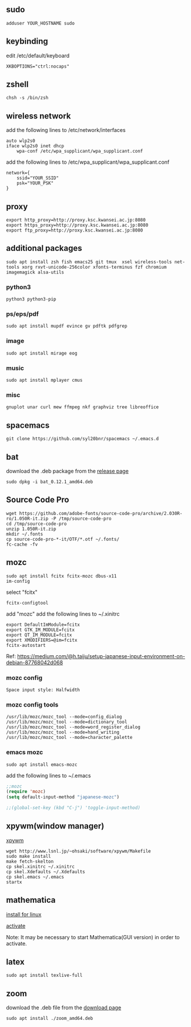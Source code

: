 ## sudo
```shell
adduser YOUR_HOSTNAME sudo
```

## keybinding
edit /etc/default/keyboard
```
XKBOPTIONS="ctrl:nocaps"
```

## zshell
```shell
chsh -s /bin/zsh
```

## wireless network
add the following lines to /etc/network/interfaces
```
auto wlp2s0
iface wlp2s0 inet dhcp
    wpa-conf /etc/wpa_supplicant/wpa_supplicant.conf
```
add the following lines to /etc/wpa_supplicant/wpa_supplicant.conf
```
network={
    ssid="YOUR_SSID"
    psk="YOUR_PSK"
}
```

## proxy
```
export http_proxy=http://proxy.ksc.kwansei.ac.jp:8080
export https_proxy=http://proxy.ksc.kwansei.ac.jp:8080
export ftp_proxy=http://proxy.ksc.kwansei.ac.jp:8080
```

## additional packages
```shell
sudo apt install zsh fish emacs25 git tmux  xsel wireless-tools net-tools xorg rxvt-unicode-256color xfonts-terminus fzf chromium imagemagick alsa-utils
```
### python3
```shell
python3 python3-pip
```
### ps/eps/pdf
```shell
sudo apt install mupdf evince gv pdftk pdfgrep
```
### image
```shell
sudo apt install mirage eog
```
### music
```shell
sudo apt install mplayer cmus
```
### misc
```shell
gnuplot unar curl mew ffmpeg nkf graphviz tree libreoffice
```
 
## spacemacs
```shell
git clone https://github.com/syl20bnr/spacemacs ~/.emacs.d
```

## bat
download the .deb package from the [release page](https://github.com/sharkdp/bat/releases)

```shell
sudo dpkg -i bat_0.12.1_amd64.deb
```

## Source Code Pro
```shell
wget https://github.com/adobe-fonts/source-code-pro/archive/2.030R-ro/1.050R-it.zip -P /tmp/source-code-pro
cd /tmp/source-code-pro
unzip 1.050R-it.zip
mkdir ~/.fonts
cp source-code-pro-*-it/OTF/*.otf ~/.fonts/
fc-cache -fv
```


## mozc
```shell
sudo apt install fcitx fcitx-mozc dbus-x11
im-config
```
select "fcitx"
```shell
fcitx-configtool
```
add "mozc"
add the following lines to ~/.xinitrc
```shell
export DefaultImModule=fcitx
export GTK_IM_MODULE=fcitx
export QT_IM_MODULE=fcitx
export XMODIFIERS=@im=fcitx
fcitx-autostart
```
Ref: https://medium.com/@h.taiju/setup-japanese-input-environment-on-debian-87768042d068

### mozc config
```
Space input style: Halfwidth
```

### mozc config tools
```shell
/usr/lib/mozc/mozc_tool --mode=config_dialog
/usr/lib/mozc/mozc_tool --mode=dictionary_tool
/usr/lib/mozc/mozc_tool --mode=word_register_dialog
/usr/lib/mozc/mozc_tool --mode=hand_writing
/usr/lib/mozc/mozc_tool --mode=character_palette
```

### emacs mozc
```shell
sudo apt install emacs-mozc
```
add the following lines to ~/.emacs
```lisp
;;mozc
(require 'mozc)
(setq default-input-method "japanese-mozc")

;;(global-set-key (kbd "C-j") 'toggle-input-method)
```

## xpywm(window manager)

[xpywm](http://www.lsnl.jp/~ohsaki/software/xpywm/)
```shell
wget http://www.lsnl.jp/~ohsaki/software/xpywm/Makefile
sudo make install
make fetch-skelton
cp skel.xinitrc ~/.xinitrc
cp skel.Xdefaults ~/.Xdefaults
cp skel.emacs ~/.emacs
startx
```

## mathematica

[install for linux](http://support.wolfram.com/kb/12453)

[activate](https://reference.wolfram.com/language/tutorial/ActivatingMathematica.html)

Note: It may be necessary to start Mathematica(GUI version) in order to activate.

## latex
```
sudo apt install texlive-full
```

## zoom
download the .deb file from the [download page](https://zoom.us/download?os=linux)

```shell
sudo apt install ./zoom_amd64.deb
```
